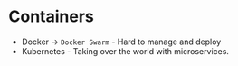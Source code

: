 # Containers

- Docker -> `Docker Swarm` - Hard to manage and deploy
- Kubernetes - Taking over the world with microservices.
